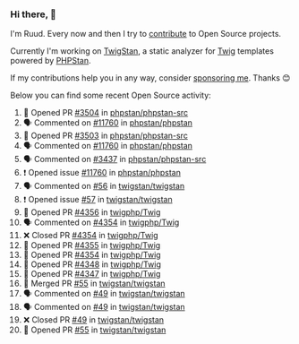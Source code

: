 ### Hi there, 👋

I'm Ruud. Every now and then I try to [contribute](https://github.com/pulls?q=+is%3Apr+author%3Aruudk+archived%3Afalse+is%3Apublic+) to Open Source projects.

Currently I'm working on [TwigStan](https://github.com/twigstan), a static analyzer for [Twig](https://twig.symfony.com/) templates powered by [PHPStan](https://phpstan.org/).

If my contributions help you in any way, consider [sponsoring me](https://github.com/sponsors/ruudk). Thanks 😊

Below you can find some recent Open Source activity:

<!--START_SECTION:activity-->
1. 💪 Opened PR [#3504](https://github.com/phpstan/phpstan-src/pull/3504) in [phpstan/phpstan-src](https://github.com/phpstan/phpstan-src)
2. 🗣 Commented on [#11760](https://github.com/phpstan/phpstan/issues/11760#issuecomment-2378971845) in [phpstan/phpstan](https://github.com/phpstan/phpstan)
3. 💪 Opened PR [#3503](https://github.com/phpstan/phpstan-src/pull/3503) in [phpstan/phpstan-src](https://github.com/phpstan/phpstan-src)
4. 🗣 Commented on [#11760](https://github.com/phpstan/phpstan/issues/11760#issuecomment-2378888634) in [phpstan/phpstan](https://github.com/phpstan/phpstan)
5. 🗣 Commented on [#3437](https://github.com/phpstan/phpstan-src/pull/3437#issuecomment-2378712894) in [phpstan/phpstan-src](https://github.com/phpstan/phpstan-src)
6. ❗ Opened issue [#11760](https://github.com/phpstan/phpstan/issues/11760) in [phpstan/phpstan](https://github.com/phpstan/phpstan)
7. 🗣 Commented on [#56](https://github.com/twigstan/twigstan/pull/56#issuecomment-2378672356) in [twigstan/twigstan](https://github.com/twigstan/twigstan)
8. ❗ Opened issue [#57](https://github.com/twigstan/twigstan/issues/57) in [twigstan/twigstan](https://github.com/twigstan/twigstan)
9. 💪 Opened PR [#4356](https://github.com/twigphp/Twig/pull/4356) in [twigphp/Twig](https://github.com/twigphp/Twig)
10. 🗣 Commented on [#4354](https://github.com/twigphp/Twig/pull/4354#issuecomment-2377562790) in [twigphp/Twig](https://github.com/twigphp/Twig)
11. ❌ Closed PR [#4354](https://github.com/twigphp/Twig/pull/4354) in [twigphp/Twig](https://github.com/twigphp/Twig)
12. 💪 Opened PR [#4355](https://github.com/twigphp/Twig/pull/4355) in [twigphp/Twig](https://github.com/twigphp/Twig)
13. 💪 Opened PR [#4354](https://github.com/twigphp/Twig/pull/4354) in [twigphp/Twig](https://github.com/twigphp/Twig)
14. 💪 Opened PR [#4348](https://github.com/twigphp/Twig/pull/4348) in [twigphp/Twig](https://github.com/twigphp/Twig)
15. 💪 Opened PR [#4347](https://github.com/twigphp/Twig/pull/4347) in [twigphp/Twig](https://github.com/twigphp/Twig)
16. 🎉 Merged PR [#55](https://github.com/twigstan/twigstan/pull/55) in [twigstan/twigstan](https://github.com/twigstan/twigstan)
17. 🗣 Commented on [#49](https://github.com/twigstan/twigstan/pull/49#issuecomment-2376942674) in [twigstan/twigstan](https://github.com/twigstan/twigstan)
18. 🗣 Commented on [#49](https://github.com/twigstan/twigstan/pull/49#issuecomment-2376942406) in [twigstan/twigstan](https://github.com/twigstan/twigstan)
19. ❌ Closed PR [#49](https://github.com/twigstan/twigstan/pull/49) in [twigstan/twigstan](https://github.com/twigstan/twigstan)
20. 💪 Opened PR [#55](https://github.com/twigstan/twigstan/pull/55) in [twigstan/twigstan](https://github.com/twigstan/twigstan)
<!--END_SECTION:activity-->
